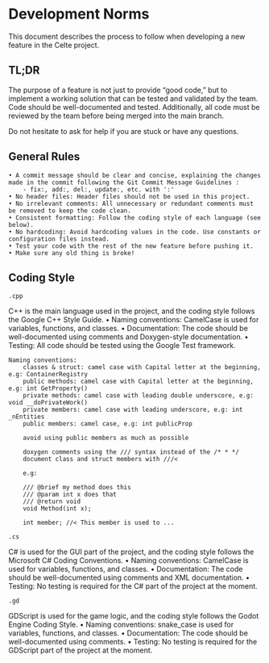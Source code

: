 # Development Norms

This document describes the process to follow when developing a new feature in the Celte project.

## TL;DR

The purpose of a feature is not just to provide “good code,” but to implement a working solution that can be tested and validated by the team. Code should be well-documented and tested. Additionally, all code must be reviewed by the team before being merged into the main branch.

Do not hesitate to ask for help if you are stuck or have any questions.

## General Rules

    • A commit message should be clear and concise, explaining the changes made in the commit following the Git Commit Message Guidelines :
        - fix:, add:, del:, update:, etc. with ':'
	• No header files: Header files should not be used in this project.
	• No irrelevant comments: All unnecessary or redundant comments must be removed to keep the code clean.
	• Consistent formatting: Follow the coding style of each language (see below).
	• No hardcoding: Avoid hardcoding values in the code. Use constants or configuration files instead.
	• Test your code with the rest of the new feature before pushing it.
	• Make sure any old thing is broke!

## Coding Style

`.cpp`

C++ is the main language used in the project, and the coding style follows the Google C++ Style Guide.
	•    Naming conventions: CamelCase is used for variables, functions, and classes.
	•    Documentation: The code should be well-documented using comments and Doxygen-style documentation.
	•    Testing: All code should be tested using the Google Test framework.

	Naming conventions:
		classes & struct: camel case with Capital letter at the beginning, e.g: ContainerRegistry
		public methods: camel case with Capital letter at the beginning, e.g: int GetProperty()
		private methods: camel case with leading double underscore, e.g: void __doPrivateWork()
		private members: camel case with leading underscore, e.g: int _nEntities
		public members: camel case, e.g: int publicProp

		avoid using public members as much as possible

		doxygen comments using the /// syntax instead of the /* * */
		document class and struct members with ///<

		e.g:

		/// @brief my method does this
		/// @param int x does that
		/// @return void
		void Method(int x);

		int member; //< This member is used to ...

`.cs`

C# is used for the GUI part of the project, and the coding style follows the Microsoft C# Coding Conventions.
	•    Naming conventions: CamelCase is used for variables, functions, and classes.
	•    Documentation: The code should be well-documented using comments and XML documentation.
	•    Testing: No testing is required for the C# part of the project at the moment.

`.gd`

GDScript is used for the game logic, and the coding style follows the Godot Engine Coding Style.
	•    Naming conventions: snake_case is used for variables, functions, and classes.
	•    Documentation: The code should be well-documented using comments.
	•    Testing: No testing is required for the GDScript part of the project at the moment.
